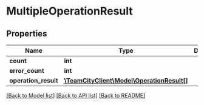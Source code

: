 # MultipleOperationResult

## Properties
Name | Type | Description | Notes
------------ | ------------- | ------------- | -------------
**count** | **int** |  | [optional] 
**error_count** | **int** |  | [optional] 
**operation_result** | [**\TeamCityClient\Model\OperationResult[]**](OperationResult.md) |  | [optional] 

[[Back to Model list]](../README.md#documentation-for-models) [[Back to API list]](../README.md#documentation-for-api-endpoints) [[Back to README]](../README.md)


